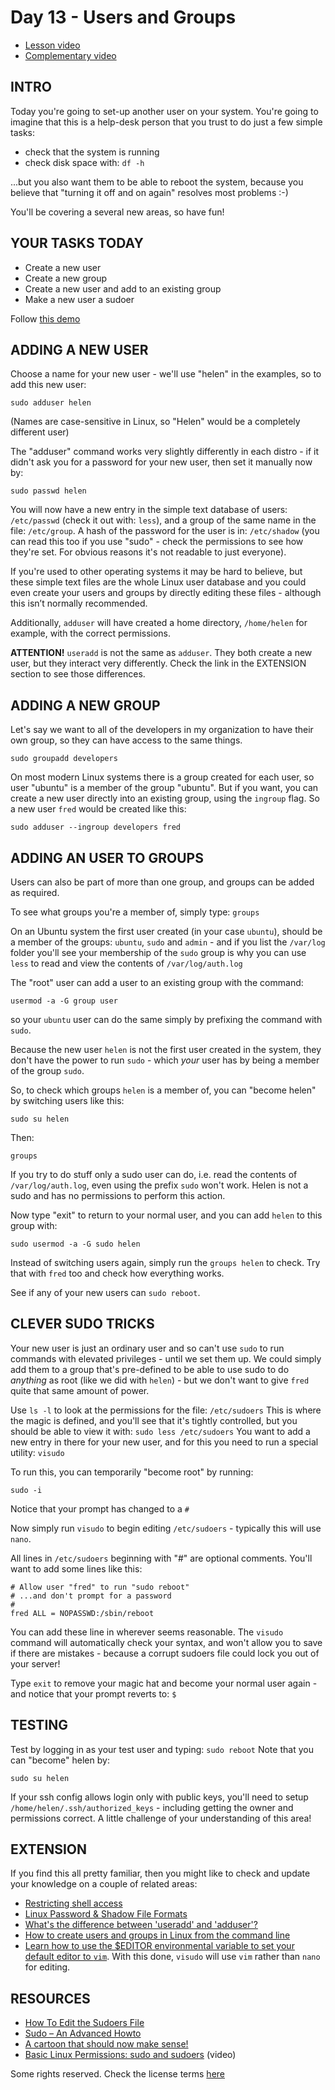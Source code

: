 # Day 13 - Users and Groups

* [Lesson video](https://youtu.be/mBcExazxLU8)
* [Complementary video](https://www.youtube.com/live/2lYo_FJxQR8?feature=shared)

## INTRO

Today you're going to set-up another user on your system. You're going to imagine that this is a help-desk person that you trust to do just a few simple tasks:

* check that the system is running
* check disk space with: `df -h`

...but you also want them to be able to reboot the system, because you believe that "turning it off and on again" resolves most problems :-)

You'll be covering a several new areas, so have fun!

## YOUR TASKS TODAY

* Create a new user
* Create a new group
* Create a new user and add to an existing group
* Make a new user a sudoer

Follow [this demo](https://asciinema.org/a/631680)

## ADDING A NEW USER
Choose a name for your new user - we'll use "helen" in the examples, so to add this new user:

`sudo adduser helen`

(Names are case-sensitive in Linux, so "Helen" would be a completely different user)

The "adduser" command works very slightly differently in each distro - if it didn't ask you for a password for your new user, then set it manually now by:

`sudo passwd helen`

You will now have a new entry in the simple text database of users: `/etc/passwd` (check it out with: `less`), and a group of the same name in the file: `/etc/group`. A hash of the password for the user is in: `/etc/shadow` (you can read this too if you use "sudo" - check the permissions to see how they're set. For obvious reasons it's not readable to just everyone).

If you're used to other operating systems it may be hard to believe, but these simple text files are the whole Linux user database and you could even create your users and groups by directly editing these files - although this isn’t normally recommended.

Additionally, `adduser` will have created a home directory, `/home/helen` for example, with the correct permissions.

**ATTENTION!** `useradd` is not the same as `adduser`. They both create a new user, but they interact very differently. Check the link in the EXTENSION section to see those differences.

## ADDING A NEW GROUP

Let's say we want to all of the developers in my organization to have their own group, so they can have access to the same things.

`sudo groupadd developers`

On most modern Linux systems there is a group created for each user, so user "ubuntu" is a member of the group "ubuntu". But if you want, you can create a new user directly into an existing group, using the `ingroup` flag. So a new user `fred` would be created like this:

`sudo adduser --ingroup developers fred`

## ADDING AN USER TO GROUPS

Users can also be part of more than one group, and groups can be added as required.

To see what groups you're a member of, simply type: `groups`

On an Ubuntu system the first user created (in your case `ubuntu`), should be a member of the groups: `ubuntu`, `sudo` and `admin` - and if you list the `/var/log` folder you'll see your membership of the `sudo` group is why you can use `less` to read and view the contents of `/var/log/auth.log`

The "root" user can add a user to an existing group with the command:

`usermod -a -G group user`

so your `ubuntu` user can do the same simply by prefixing the command with `sudo`.

Because the new user `helen` is not the first user created in the system, they don't have the power to run `sudo` - which _your_ user has by being a member of the group `sudo`.

So, to check which groups `helen` is a member of, you can "become helen" by switching users like this:

`sudo su helen`

Then:

`groups`

If you try to do stuff only a sudo user can do, i.e. read the contents of `/var/log/auth.log`, even using the prefix `sudo` won't work. Helen is not a sudo and has no permissions to perform this action.

Now type "exit" to return to your normal user, and you can add `helen` to this group with:

`sudo usermod -a -G sudo helen`

Instead of switching users again, simply run the `groups helen` to check. Try that with `fred` too and check how everything works. 

See if any of your new users can `sudo reboot`.

## CLEVER SUDO TRICKS

Your new user is just an ordinary user and so can't use `sudo` to run commands with elevated privileges - until we set them up. We could simply add them to a group that's pre-defined to be able to use sudo to do _anything_ as root (like we did with `helen`) - but we don't want to give `fred` quite that same amount of power.

Use `ls -l` to look at the permissions for the file: `/etc/sudoers`  This is where the magic is defined, and you'll see that it's tightly controlled, but you should be able to view it with: `sudo less /etc/sudoers`  You want to add a new entry in there for your new user, and for this you need to run a special utility: `visudo`

To run this, you can temporarily "become root" by running:

`sudo -i`

Notice that your prompt has changed to a `#`

Now simply run `visudo` to begin editing `/etc/sudoers` - typically this will use `nano`.

All lines in `/etc/sudoers` beginning with "#" are optional comments. You'll want to add some lines like this:

	# Allow user "fred" to run "sudo reboot"
	# ...and don't prompt for a password
	#
	fred ALL = NOPASSWD:/sbin/reboot

You can add these line in wherever seems reasonable. The `visudo` command will automatically check your syntax, and won't allow you to save if there are mistakes - because a corrupt sudoers file could lock you out of your server!

Type `exit` to remove your magic hat and become your normal user again - and notice that your prompt reverts to: `$`

## TESTING

Test by logging in as your test user and typing: `sudo reboot`
Note that you can "become" helen by:

`sudo su helen`

If your ssh config allows login only with public keys, you'll need to setup `/home/helen/.ssh/authorized_keys` - including getting the owner and permissions correct. A little challenge of your understanding of this area!

## EXTENSION

If you find this all pretty familiar, then you might like to check and update your knowledge on a couple of related areas:

* [Restricting shell access](http://www.cyberciti.biz/tips/howto-linux-shell-restricting-access.html)
* [Linux Password & Shadow File Formats](https://www.tldp.org/LDP/lame/LAME/linux-admin-made-easy/shadow-file-formats.html)
* [What's the difference between 'useradd' and 'adduser'?](https://serverfault.com/questions/218993/whats-the-difference-between-useradd-and-adduser)
* [How to create users and groups in Linux from the command line](https://www.techrepublic.com/article/how-to-create-users-and-groups-in-linux-from-the-command-line/)
* [Learn how to use the $EDITOR environmental variable to set your default editor to `vim`](https://www.a2hosting.com/kb/developer-corner/linux/setting-the-default-text-editor-in-linux). With this done, `visudo` will use `vim` rather than `nano` for editing.

## RESOURCES

* [How To Edit the Sudoers File](https://www.digitalocean.com/community/tutorials/how-to-edit-the-sudoers-file)
* [Sudo – An Advanced Howto](https://centoshelp.org/security/sudo-an-advanced-howto/)
* [A cartoon that should now make sense!](http://xkcd.com/149/ )
* [Basic Linux Permissions: sudo and sudoers](http://www.youtube.com/watch?v=YSSIm0g00m4)   (video)

Some rights reserved. Check the license terms
[here](https://github.com/livialima/linuxupskillchallenge/blob/master/LICENSE)
